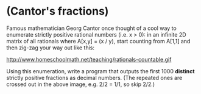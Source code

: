 # (Cantor's fractions)
<div class="md"><p>Famous mathematician Georg Cantor once thought of a cool way to enumerate strictly positive rational numbers (i.e. x &gt; 0): in an infinite 2D matrix of all rationals where A[x,y] = (x / y), start counting from A[1,1] and then zig-zag your way out like this:</p>
<p><a href="http://www.homeschoolmath.net/teaching/rationals-countable.gif">http://www.homeschoolmath.net/teaching/rationals-countable.gif</a></p>
<p>Using this enumeration, write a program that outputs the first 1000 <strong>distinct</strong> strictly positive fractions as decimal numbers. (The repeated ones are crossed out in the above image, e.g. 2/2 = 1/1, so skip 2/2.)</p>
</div>
